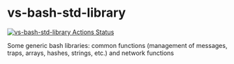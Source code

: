 # vs-bash-std-library

<p align="left">
  <a href="https://github.com/vargiuscuola/vs-bash-std-library"><img alt="vs-bash-std-library Actions Status" src="https://github.com/vargiuscuola/vs-bash-std-library/workflows/Generate%20Documentation/badge.svg"></a>
</p>

Some generic bash libraries: common functions (management of messages, traps, arrays, hashes, strings, etc.) and network functions

